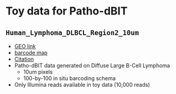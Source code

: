 # Toy data for Patho-dBIT

## `Human_Lymphoma_DLBCL_Region2_10um` 
- [GEO link](https://www.ncbi.nlm.nih.gov/geo/query/acc.cgi?acc=GSM8454085)
- [barcode map](https://github.com/mckellardw/slide_snake/blob/main/resources/dbit_whitelist/Spatial_barcode_100x100.txt)
- [Citation](https://pubmed.ncbi.nlm.nih.gov/39353436/)
- Patho-dBIT data generated on Diffuse Large B-Cell Lymphoma 
  -   10um pixels
  -   100-by-100 in situ barcoding schema
- Only Illumina reads available in toy data (10,000 reads)